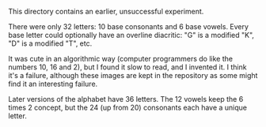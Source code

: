 This directory contains an earlier, unsuccessful experiment.

There were only 32 letters: 10 base consonants and 6 base vowels. Every base
letter could optionally have an overline diacritic: "G" is a modified "K", "D"
is a modified "T", etc.

It was cute in an algorithmic way (computer programmers do like the numbers 10,
16 and 2), but I found it slow to read, and I invented it. I think it's a
failure, although these images are kept in the repository as some might find it
an interesting failure.

Later versions of the alphabet have 36 letters. The 12 vowels keep the 6 times
2 concept, but the 24 (up from 20) consonants each have a unique letter.

